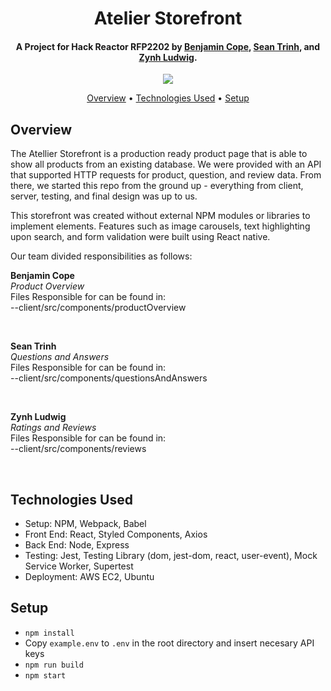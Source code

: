 <h1 align="center">
  Atelier Storefront
</h1>

<h4 align="center">
  A Project for Hack Reactor RFP2202 by <a href="https://github.com/Alphose" target="_blank">Benjamin Cope</a>, <a   href="https://github.com/seanatrinh" target="_blank">Sean Trinh</a>, and <a href="https://github.com/Zynh0722"    target="_blank">Zynh Ludwig</a>.
</h4>

<p align="center">
  <img src="https://i.imgur.com/hD01euw.gif" />
</p>

<p align="center">
  <a href="#overview">Overview</a> •
  <a href="#technologies-used">Technologies Used</a> •
  <a href="#setup">Setup</a>
</p>

## Overview

The Atellier Storefront is a production ready product page that is able to show all products from an existing database. We were provided with an API that supported HTTP requests for product, question, and review data. From there, we started this repo from the ground up - everything from client, server, testing, and final design was up to us. 

This storefront was created without external NPM modules or libraries to implement elements. Features such as image carousels, text highlighting upon search, and form validation were built using React native. 

Our team divided responsibilities as follows:

**Benjamin Cope**\
*Product Overview*\
Files Responsible for can be found in:\
--client/src/components/productOverview

<br>

**Sean Trinh**\
*Questions and Answers*\
Files Responsible for can be found in:\
--client/src/components/questionsAndAnswers

<br>

**Zynh Ludwig**\
*Ratings and Reviews*\
Files Responsible for can be found in:\
--client/src/components/reviews

<br>

## Technologies Used
- Setup: NPM, Webpack, Babel
- Front End: React, Styled Components, Axios
- Back End: Node, Express
- Testing: Jest, Testing Library (dom, jest-dom, react, user-event), Mock Service Worker, Supertest
- Deployment: AWS EC2, Ubuntu

## Setup

 - `npm install`
 - Copy `example.env` to `.env` in the root directory and insert necesary API keys
 - `npm run build`
 - `npm start`

